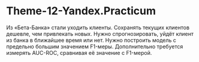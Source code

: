 # Theme-12-Yandex.Practicum
Из «Бета-Банка» стали уходить клиенты. Сохранять текущих клиентов дешевле, чем привлекать новых. Нужно спрогнозировать, уйдёт клиент из банка в ближайшее время или нет. Нужно построить модель с предельно большим значением F1-меры. Дополнительно требуется измерять AUC-ROC, сравнивая её значение с F1-мерой.
